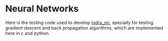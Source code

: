# Neural Networks

Here is the testing code used to develop [indra_nn](https://github.com/lae-laps/indra_nn), specially for testing gradient descent and back propagation algorithms, which are implemented here in c and python.

